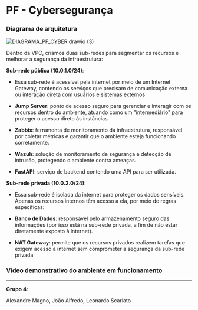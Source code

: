 # PF - Cybersegurança

### Diagrama de arquitetura

![DIAGRAMA_PF_CYBER drawio (3)](https://github.com/user-attachments/assets/bc5615ce-c6fa-4225-9ad1-775304c7bb4d)

Dentro da VPC, criamos duas sub-redes para segmentar os recursos e melhorar a segurança da infraestrutura:

**Sub-rede pública (10.0.1.0/24)**:

- Essa sub-rede é acessível pela internet por meio de um Internet Gateway, contendo os serviços que precisam de comunicação externa ou interação direta com usuários e sistemas externos

- **Jump Server**: ponto de acesso seguro para gerenciar e interagir com os recursos dentro do ambiente, atuando como um "intermediário" para proteger o acesso direto às instâncias.
- **Zabbix**: ferramenta de monitoramento da infraestrutura, responsável por coletar métricas e garantir que o ambiente esteja funcionando corretamente.
- **Wazuh**: solução de monitoramento de segurança e detecção de intrusão, protegendo o ambiente contra ameaças.
- **FastAPI**: serviço de backend contendo uma API para ser utilizada.

**Sub-rede privada (10.0.2.0/24)**:

- Essa sub-rede é isolada da internet para proteger os dados sensíveis. Apenas os recursos internos têm acesso a ela, por meio de regras específicas:

- **Banco de Dados**: responsável pelo armazenamento seguro das informações (por isso está na sub-rede privada, a fim de não estar diretamente exposto à internet).
- **NAT Gateway**: permite que os recursos privados realizem tarefas que exigem acesso à internet sem comprometer a segurança da sub-rede privada

### Vídeo demonstrativo do ambiente em funcionamento


---








**Grupo 4**:

Alexandre Magno, João Alfredo, Leonardo Scarlato
